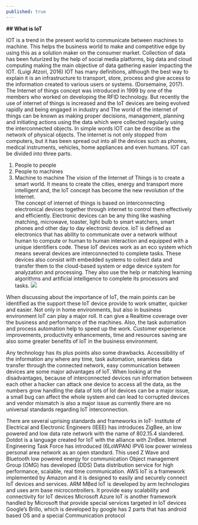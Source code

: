 ```yaml
---
published: true
---
```

**## What is IoT**

IOT is a trend in the present world to communicate between machines to machine. This helps the business world to make and competitive edge by using this as a solution maker on the consumer market. Collection of data has been futurized by the help of social media platforms, big data and cloud computing making the main objective of data gathering easier impacting the IOT. (Luigi Atzori, 2016) IOT has many definitions, although the best way to explain it is an infrastructure to transport, store, process and give access to the information created to various users or systems. (Dorsemaine, 2017).
The Internet of things concept was introduced in 1999 by one of the members who worked on developing the RFID technology. But recently the use of internet of things is increased and the IoT devices are being evolved rapidly and being engaged in industry and 
The world of the internet of things can be known as making proper decisions, management, planning and initiating actions using the data which were collected regularly using the interconnected objects. In simple words IOT can be describe as the network of physical objects. The internet is not only stopped from computers, but it has been spread out into all the devices such as phones, medical instruments, vehicles, home appliances and even humans. 
IOT can be divided into three parts. 
1.	People to people
2.	People to machines
3.	Machine to machine
The vision of the Internet of Things is to create a smart world. It means to create the cities, energy and transport more intelligent and, the IoT concept has become the new revolution of the Internet.  
The concept of internet of things is based on interconnecting electronical devices together through internet to control them effectively and efficiently.  Electronic devices can be any thing like washing matching, microwave, toaster, light bulb to smart watchers, smart phones and other day to day electronic device. IoT is defined as electronics that has ability to communicate over a network without human to compute or human to human interaction and equipped with a unique identifiers code.
These IoT devices work as an eco system which means several devices are interconnected to complete tasks. These devices also consist with embedded systems to collect data and transfer them to the cloud-based system or edge device system for analyzation and processing. They also use the help or matching learning algorithms and artificial intelligence to complete its processors and tasks.
![]({{site.baseurl}}/https://cdn.ttgtmedia.com/rms/onlineimages/iota-iot_system_mobile.png)

 When discussing about the importance of IoT, the main points can be identified as the support these IoT device provide to work smatter, quicker and easier. Not only in home environments, but also in business environment IoT can play a major roll. It can give a Realtime coverage over the business and performance of the machines. Also, the task automation and process automation help to speed up the work. Customer experience improvements, productivity enhancements, time and resources saving are also some greater benefits of IoT in the business environment.   

Any technology has its plus points also some drawbacks. Accessibility of the information any where any time, task automation, seamless data transfer through the connected network, easy communication between devices are some major advantages of IoT. When looking at the disadvantages, because of interconnected devices run information between each other a hacker can attack one device to access all the data, as the numbers grow handling the data of lots of Iot devices can be a major issue, a small bug can affect the whole system and can lead to corrupted devices and vendor mismatch is also a major issue as currently there are no universal standards regarding IoT interconnection. 

There are several uprising standards and frameworks in IoT-
Institute of Electrical and Electronic Engineers (IEEE) has introduces ZigBee, an low powered and low data rate network with the name of 802.15.4 slandered. Dotdot is a language created for IoT with the alliance with ZinBee.
Internet Engineering Task Force has introduced (6LoWPAN) IPV6 low power wireless personal area network as an open standard. This used Z Wave and Bluetooth low powered energy for communication 
Object management Group (OMG) has developed (DDS) Data distribution service for high performance, scalable, real time communication.
AWS IoT is a framework implemented by Amazon and it is designed to easily and securely connect IoT devices and services.
ARM MBed IoT is developed by arm technologies and uses arm base microcontrollers. It provide easy scalability and connectivity for IoT devices
Microsoft Azure IoT is another framework handled by Microsoft that provide special services targeted in IoT devices
Google’s Brillo, which is developed by google has 2 parts that has android based OS and a special Communication protocol
